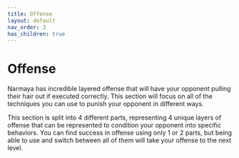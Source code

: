 ```yaml
---
title: Offense
layout: default
nav_order: 3
has_children: true
---
```


# Offense

Narmaya has incredible layered offense that will have your opponent pulling their hair out if executed correctly. This section will focus on all of the techniques you can use to punish your opponent in different ways.

This section is split into 4 different parts, representing 4 unique layers of offense that can be represented to condition your opponent into specific behaviors. You can find success in offense using only 1 or 2 parts, but being able to use and switch between all of them will take your offense to the next level.